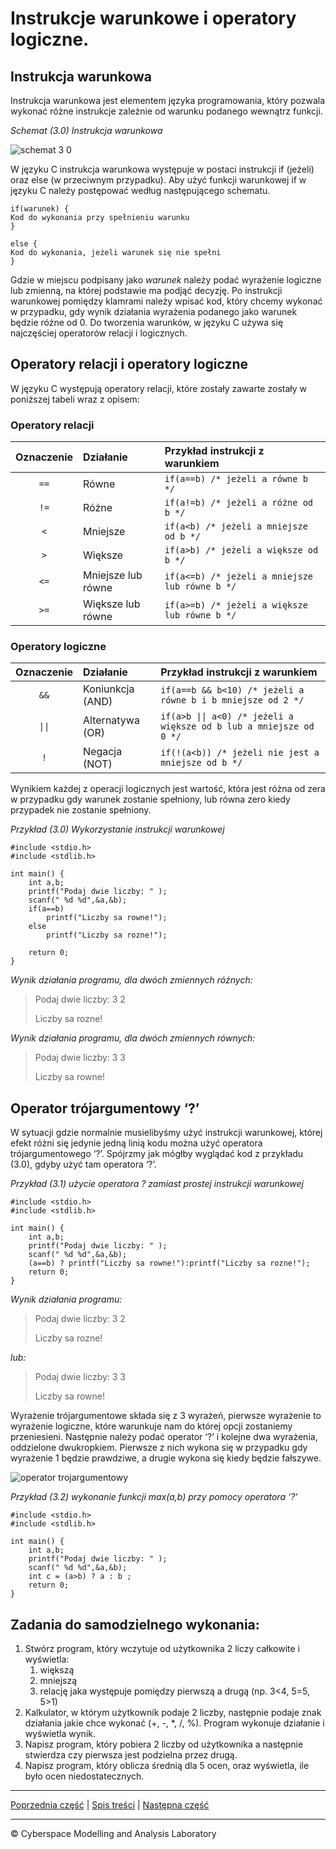 # Instrukcje warunkowe i operatory logiczne.
## Instrukcja warunkowa
Instrukcja warunkowa jest elementem języka programowania, który pozwala wykonać różne instrukcje zależnie od warunku podanego wewnątrz funkcji.

*Schemat (3.0) Instrukcja warunkowa*

![schemat 3 0](https://user-images.githubusercontent.com/71324202/139920911-2c98e385-d3ac-4569-9ae7-670a65c7edf7.png)

W języku C instrukcja warunkowa występuje w postaci instrukcji if (jeżeli) oraz else (w przeciwnym przypadku). Aby użyć funkcji warunkowej if w języku C należy postępować według następującego schematu.

```
if(warunek) { 
Kod do wykonania przy spełnieniu warunku
}

else { 
Kod do wykonania, jeżeli warunek się nie spełni
}
```

Gdzie w miejscu podpisany jako *warunek* należy podać wyrażenie logiczne lub zmienną, na której podstawie ma podjąć decyzję. Po instrukcji warunkowej pomiędzy klamrami należy wpisać kod, który chcemy wykonać w przypadku, gdy wynik działania wyrażenia podanego jako warunek będzie różne od 0. Do tworzenia warunków, w języku C używa się najczęściej operatorów relacji i logicznych. 

## Operatory relacji i operatory logiczne
W języku C występują operatory relacji, które zostały zawarte zostały w poniższej tabeli wraz z opisem:


### Operatory relacji
|Oznaczenie|Działanie|Przykład instrukcji z warunkiem|
| :-: | :----- | :------ |
|`==`|Równe|```if(a==b) /* jeżeli a równe b */ ```|
|`!=`|Różne|```if(a!=b) /* jeżeli a różne od b */ ```|
|`<`|Mniejsze|```if(a<b) /* jeżeli a mniejsze od b */  ```|
|`>`|Większe|```if(a>b) /* jeżeli a większe od b */  ```|
|`<=`|Mniejsze lub równe|```if(a<=b) /* jeżeli a mniejsze lub równe b */ ```|
|`>=`|Większe lub równe |```if(a>=b) /* jeżeli a większe lub równe b */ ```|


### Operatory logiczne
|Oznaczenie|Działanie|Przykład instrukcji z warunkiem|
| :-: | :----- | :------ |
|`&&`|Koniunkcja (AND)|```if(a==b && b<10) /* jeżeli a równe b i b mniejsze od 2 */ ```|
|`\|\|`|Alternatywa (OR)|```if(a>b \|\| a<0) /* jeżeli a większe od b lub a mniejsze od 0 */``` |
|`!`|Negacja (NOT)|```if(!(a<b)) /* jeżeli nie jest a mniejsze od b */ ```|

Wynikiem każdej z operacji logicznych jest wartość, która jest różna od zera w przypadku gdy warunek zostanie spełniony, lub równa zero kiedy przypadek nie zostanie spełniony. 

*Przykład (3.0) Wykorzystanie instrukcji warunkowej*

```
#include <stdio.h>
#include <stdlib.h>

int main() {
	int a,b;
	printf("Podaj dwie liczby: " );
	scanf(" %d %d",&a,&b);
	if(a==b)
		printf("Liczby sa rowne!");
	else 
		printf("Liczby sa rozne!");
	
	return 0;
}
```

*Wynik działania programu, dla dwóch zmiennych różnych:*

> Podaj dwie liczby: 3 2
>
> Liczby sa rozne!

*Wynik działania programu, dla dwóch zmiennych równych:*

> Podaj dwie liczby: 3 3
>
> Liczby sa rowne!

## Operator trójargumentowy ‘?’
W sytuacji gdzie normalnie musielibyśmy użyć instrukcji warunkowej, której efekt różni się jedynie jedną linią kodu można użyć operatora trójargumentowego ‘?’. Spójrzmy jak mógłby wyglądać kod z przykładu (3.0), gdyby użyć tam operatora ‘?’. 

*Przykład (3.1) użycie operatora ? zamiast prostej instrukcji warunkowej*
```
#include <stdio.h>
#include <stdlib.h>

int main() {
	int a,b;
	printf("Podaj dwie liczby: " );
	scanf(" %d %d",&a,&b);
	(a==b) ? printf("Liczby sa rowne!"):printf("Liczby sa rozne!");
	return 0;
}
```

*Wynik działania programu:*

> Podaj dwie liczby: 3 2
>
> Liczby sa rozne!

*lub:*

> Podaj dwie liczby: 3 3
>
> Liczby sa rowne!


Wyrażenie trójargumentowe składa się z 3 wyrażeń, pierwsze wyrażenie to wyrażenie logiczne, które warunkuje nam do której opcji zostaniemy przeniesieni. Następnie należy podać operator ‘?’ i kolejne dwa wyrażenia, oddzielone dwukropkiem. Pierwsze z nich wykona się w przypadku gdy wyrażenie 1 będzie prawdziwe, a drugie wykona się kiedy będzie fałszywe.

![operator trojargumentowy](https://user-images.githubusercontent.com/71324202/139921157-50821243-6470-4736-a401-7a9349081b2b.png)



*Przykład (3.2) wykonanie funkcji max(a,b) przy pomocy operatora ‘?’*

```
#include <stdio.h>
#include <stdlib.h>

int main() {
	int a,b;
	printf("Podaj dwie liczby: " );
	scanf(" %d %d",&a,&b);
	int c = (a>b) ? a : b ;
	return 0;
}
``` 


## Zadania do samodzielnego wykonania:
1. Stwórz program, który wczytuje od użytkownika 2 liczy całkowite i wyświetla:
   1. większą
   1. mniejszą
   1. relację jaka występuje pomiędzy pierwszą a drugą (np. 3<4, 5=5, 5>1)
1. Kalkulator, w którym użytkownik podaje 2 liczby, następnie podaje znak działania jakie chce wykonać (+, -, \*, /, %). Program wykonuje działanie i wyświetla wynik.
1. Napisz program, który pobiera 2 liczby od użytkownika a następnie stwierdza czy pierwsza jest podzielna przez drugą.
1. Napisz program, który oblicza średnią dla 5 ocen, oraz wyświetla, ile było ocen niedostatecznych.

***
[Poprzednia część](https://github.com/CyberMALab/Operatory-arytmetyczne.git) | [Spis treści](https://github.com/CyberMALab/Wprowadzenie-do-programowania-w-j-zyku-ANSI-C.git) | [Następna część](https://github.com/CyberMALab/Petle.git)
***
&copy; Cyberspace Modelling and Analysis Laboratory


